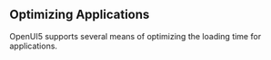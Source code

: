 <!-- loio2f492c438a16427e8f84d8436ea9cf77 -->

## Optimizing Applications

OpenUI5 supports several means of optimizing the loading time for applications.

